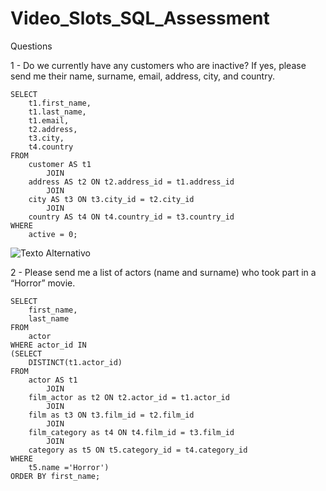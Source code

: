 # Video_Slots_SQL_Assessment

Questions

1 -	Do we currently have any customers who are inactive? If yes, please send me their name, surname, email, address, city, and country.
```
SELECT 
    t1.first_name,
    t1.last_name,
    t1.email,
    t2.address,
    t3.city,
    t4.country
FROM
    customer AS t1
        JOIN
    address AS t2 ON t2.address_id = t1.address_id
        JOIN
    city AS t3 ON t3.city_id = t2.city_id
        JOIN
    country AS t4 ON t4.country_id = t3.country_id
WHERE
    active = 0;
```
![Texto Alternativo](https://github.com/yurivlk/Video_Slots_SQL_Assessment/blob/main/Question%201.png?raw=true)

2 - Please send me a list of actors (name and surname) who took part in a “Horror” movie.
```
SELECT 
	first_name,
    last_name
FROM 
	actor
WHERE actor_id IN
(SELECT
	DISTINCT(t1.actor_id)
FROM 
	actor AS t1
		JOIN
	film_actor as t2 ON t2.actor_id = t1.actor_id
		JOIN
	film as t3 ON t3.film_id = t2.film_id
		JOIN
	film_category as t4 ON t4.film_id = t3.film_id
		JOIN
	category as t5 ON t5.category_id = t4.category_id
WHERE
	t5.name ='Horror')
ORDER BY first_name;
```
